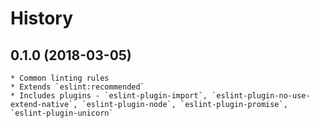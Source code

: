 # History

## 0.1.0 (2018-03-05)
    * Common linting rules
	* Extends `eslint:recommended`
	* Includes plugins - `eslint-plugin-import`, `eslint-plugin-no-use-extend-native`, `eslint-plugin-node`, `eslint-plugin-promise`, `eslint-plugin-unicorn`